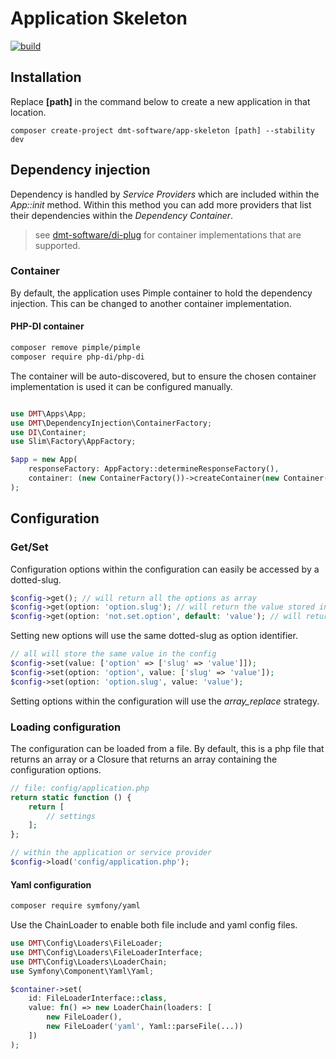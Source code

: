 # Application Skeleton 

[![build](https://github.com/dmt-software/app-skeleton/actions/workflows/push-action.yml/badge.svg)](https://github.com/dmt-software/app-skeleton/actions/workflows/push-action.yml)

## Installation

Replace **[path]** in the command below to create a new application in that location. 

```
composer create-project dmt-software/app-skeleton [path] --stability dev
```
## Dependency injection

Dependency is handled by _Service Providers_ which are included within the _App::init_ method. Within this method you 
can add more providers that list their dependencies within the _Dependency Container_.

> see [dmt-software/di-plug](https://packagist.org/packages/dmt-software/di-plug) for container implementations that are
> supported.

### Container 

By default, the application uses Pimple container to hold the dependency injection.
This can be changed to another container implementation. 

#### PHP-DI container 

```bash
composer remove pimple/pimple
composer require php-di/php-di
```

The container will be auto-discovered, but to ensure the chosen container 
implementation is used it can be configured manually.

```php

use DMT\Apps\App;
use DMT\DependencyInjection\ContainerFactory;
use DI\Container;
use Slim\Factory\AppFactory;

$app = new App(
    responseFactory: AppFactory::determineResponseFactory(),
    container: (new ContainerFactory())->createContainer(new Container())
);
```

## Configuration

### Get/Set

Configuration options within the configuration can easily be accessed by a dotted-slug.

```php
$config->get(); // will return all the options as array
$config->get(option: 'option.slug'); // will return the value stored in Config::options['option']['slug'] if set
$config->get(option: 'not.set.option', default: 'value'); // will return the default when it is not set
```

Setting new options will use the same dotted-slug as option identifier.

```php
// all will store the same value in the config
$config->set(value: ['option' => ['slug' => 'value']]);
$config->set(option: 'option', value: ['slug' => 'value']);
$config->set(option: 'option.slug', value: 'value');
```

Setting options within the configuration will use the *array_replace* strategy.

### Loading configuration

The configuration can be loaded from a file. By default, this is a php file that returns an array or a Closure that 
returns an array containing the configuration options.

```php 
// file: config/application.php
return static function () {
    return [
        // settings
    ];
};

// within the application or service provider
$config->load('config/application.php');
```

#### Yaml configuration

```bash
composer require symfony/yaml
```

Use the ChainLoader to enable both file include and yaml config files.

```php
use DMT\Config\Loaders\FileLoader;
use DMT\Config\Loaders\FileLoaderInterface;
use DMT\Config\Loaders\LoaderChain;
use Symfony\Component\Yaml\Yaml;

$container->set(
    id: FileLoaderInterface::class, 
    value: fn() => new LoaderChain(loaders: [
        new FileLoader(),
        new FileLoader('yaml', Yaml::parseFile(...))
    ])
);
```
